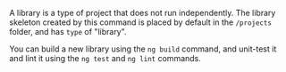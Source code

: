 A library is a type of project that does not run independently.
The library skeleton created by this command is placed by default in the `/projects` folder, and has `type` of "library".

You can build a new library using the `ng build` command, and unit-test it and lint it using the `ng test` and `ng lint` commands.